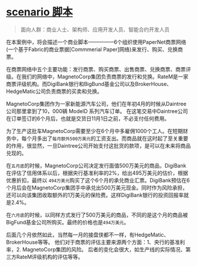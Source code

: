 # [scenario 脚本](https://hyperledger-fabric.readthedocs.io/en/latest/developapps/scenario.html)

> 面向人群：商业人士、架构师、应用开发人员、智能合约开发人员

在本案例中，将会描述一个商业脚本—————6个组织使用PaperNet商票网络(一个基于Fabric的商业票据[Commmerial Paper]网络)来发行、购买、兑换商票。 

在商票网络中五个主要功能：发行商票、购买商票、出售商票、兑换商票、商票评级。在我们的网络中，MagnetoCorp集团负责商票的发行和兑换。RateM是一家商票评级机构。而DigiBank银行和BigBund基金公司以及BrokerHouse、HedgeMatic公司负责商票的买卖和兑换。

MagnetoCorp集团作为一家新能源汽车公司，他们在年初4月的时候从Daintree公司那里拿到了10，000辆 ModelD 系列汽车订单。 在这笔交易中Daintree公司在订单签订的6个月后，也就是交货日11月1日之前，不必支付任何费用。

为了生产这批车MagnetoCorp需要至少在6个月中多雇佣1000个工人。在短期财务中，每个月多出了`每月额外500万美元`的工资支出。而商品就在这时起了至关重要的作用，很显然，一旦Daintree公司开始支付这批货的款项，是可以在未来将商品兑现的。

在`五月底`的时候，MagnetoCorp公司决定发行面值500万美元的商品，DigiBank在评估了信用体系以后，根据央行基准利率的2%，给出495万美元的估价，根据优惠折扣，最终以  `494万美元`购买了这个6个月的承兑商业汇票。DigiBank预估在6个月后会在MagnetoCorp集团手中承兑出500万美元现金。同时作为风险承担，还可以向该集团收取额外的1万美元的保险费。这样DigiBank银行的投资回报率就是2.4%。

在`六月底`的时候，以同样方式发行了500万美元的商品，不同的是这个月的商品被BigFund基金公司所购买。最终的价格也是`494万美元`。

后面几个月依然如此，当然每一月的接盘侠都不一样，有HedgeMatic、BrokerHouse等等。 他们对于商票的评估主要来源两个方面：1、央行的基准利率，2. MagnetoCorp集团的风险。 后者的变化会很大，如生产线的实际情况、第三方RateM评级机构的评估等等。